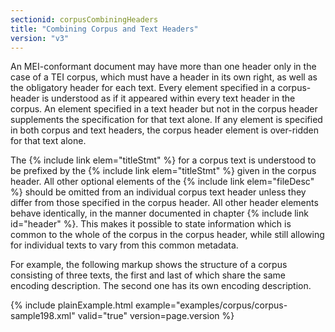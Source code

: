 ```yaml
---
sectionid: corpusCombiningHeaders
title: "Combining Corpus and Text Headers"
version: "v3"
---
```


An MEI-conformant document may have more than one header only in the case of a TEI
corpus,
which must have a header in its own right, as well as the obligatory header for each
text.
Every element specified in a corpus-header is understood as if it appeared within
every text
header in the corpus. An element specified in a text header but not in the corpus
header
supplements the specification for that text alone. If any element is specified in
both corpus
and text headers, the corpus header element is over-ridden for that text alone.

The {% include link elem="titleStmt" %} for a corpus text is understood to be prefixed by the {% include link elem="titleStmt" %} given in the corpus header. All other optional elements of the
{% include link elem="fileDesc" %} should be omitted from an individual corpus text header
unless they differ from those specified in the corpus header. All other header elements
behave
identically, in the manner documented in chapter {% include link id="header" %}. This makes it
possible to state information which is common to the whole of the corpus in the corpus
header,
while still allowing for individual texts to vary from this common metadata.

For example, the following markup shows the structure of a corpus consisting of three
texts,
the first and last of which share the same encoding description. The second one has
its own
encoding description.

{% include plainExample.html example="examples/corpus/corpus-sample198.xml" valid="true" version=page.version %}
